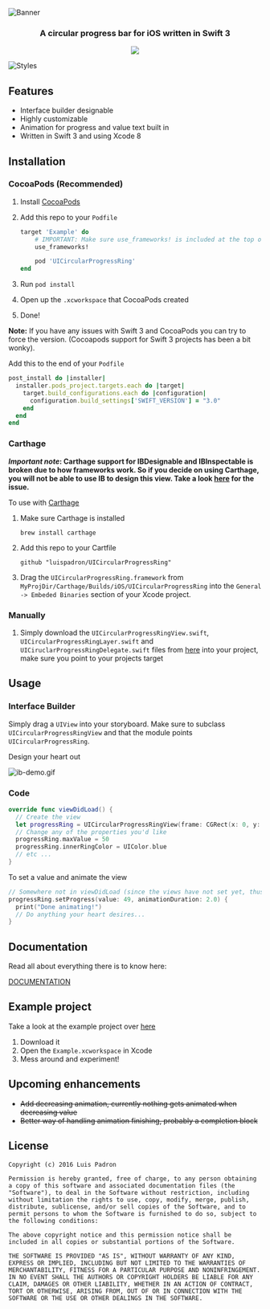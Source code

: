 ![Banner](/GitHubAssets/banner.png)

<h3 align="center">A circular progress bar for iOS written in Swift 3</h3>

<p align="center">
<img src="/GitHubAssets/demo.gif"/>  
</p>

![Styles](/GitHubAssets/styles-banner.png)

## Features

* Interface builder designable
* Highly customizable 
* Animation for progress and value text built in
* Written in Swift 3 and using Xcode 8

## Installation 

### CocoaPods (Recommended)

1. Install [CocoaPods](https://cocoapods.org)
2. Add this repo to your `Podfile`

	```ruby
	target 'Example' do
		# IMPORTANT: Make sure use_frameworks! is included at the top of the file
		use_frameworks!

		pod 'UICircularProgressRing'
	end
	```
3. Run `pod install`
4. Open up the `.xcworkspace` that CocoaPods created
5. Done!

__Note:__ If you have any issues with Swift 3 and CocoaPods you can try to force the version. (Cocoapods support for Swift 3 projects has been a bit wonky).

Add this to the end of your `Podfile`

```ruby
post_install do |installer|
  installer.pods_project.targets.each do |target|
    target.build_configurations.each do |configuration|
      configuration.build_settings['SWIFT_VERSION'] = "3.0"
    end
  end
end
```

### Carthage

**_Important note_: Carthage support for IBDesignable and IBInspectable is broken due to how frameworks work.
So if you decide on using Carthage, you will not be able to use IB to design this view.
Take a look [here](https://github.com/Carthage/Carthage/issues/335) for the issue.**

To use with [Carthage](https://github.com/Carthage/Carthage)

1. Make sure Carthage is installed 
	
	`brew install carthage`
2. Add this repo to your Cartfile

	`github "luispadron/UICircularProgressRing"` 
3. Drag the `UICircularProgressRing.framework` from `MyProjDir/Carthage/Builds/iOS/UICircularProgressRing` into the `General -> Embeded Binaries` section of your Xcode project.

### Manually

1. Simply download the `UICircularProgressRingView.swift`, `UICircularProgressRingLayer.swift` and `UICiruclarProgressRingDelegate.swift` files from [here](https://github.com/luispadron/UICircularProgressRing/tree/master/UICircularProgressRing) into your project, make sure you point to your projects target

## Usage

### Interface Builder

Simply drag a `UIView` into your storyboard. Make sure to subclass `UICircularProgressRingView` and that the module points `UICircularProgressRing`. 

Design your heart out

![ib-demo.gif](/GitHubAssets/ib-demo.gif)

### Code

```swift
override func viewDidLoad() {
  // Create the view
  let progressRing = UICircularProgressRingView(frame: CGRect(x: 0, y: 0, width: 240, height: 240))
  // Change any of the properties you'd like
  progressRing.maxValue = 50
  progressRing.innerRingColor = UIColor.blue
  // etc ...
}
```

To set a value and animate the view

```swift
// Somewhere not in viewDidLoad (since the views have not set yet, thus cannot be animated)
progressRing.setProgress(value: 49, animationDuration: 2.0) {
  print("Done animating!")
  // Do anything your heart desires...
}
```

## Documentation

Read all about everything there is to know here:

[DOCUMENTATION](http://htmlpreview.github.io/?https://github.com/luispadron/UICircularProgressRing/blob/master/docs/index.html)

## Example project

Take a look at the example project over [here](Example/)

1. Download it
2. Open the `Example.xcworkspace` in Xcode
3. Mess around and experiment!

## Upcoming enhancements

* ~~Add decreasing animation, currently nothing gets animated when decreasing value~~
* ~~Better way of handling animation finishing, probably a completion block~~

## License

```
Copyright (c) 2016 Luis Padron

Permission is hereby granted, free of charge, to any person obtaining a copy of this software and associated documentation files (the "Software"), to deal in the Software without restriction, including without limitation the rights to use, copy, modify, merge, publish, distribute, sublicense, and/or sell copies of the Software, and to permit persons to whom the Software is furnished to do so, subject to the following conditions:

The above copyright notice and this permission notice shall be included in all copies or substantial portions of the Software.

THE SOFTWARE IS PROVIDED "AS IS", WITHOUT WARRANTY OF ANY KIND, EXPRESS OR IMPLIED, INCLUDING BUT NOT LIMITED TO THE WARRANTIES OF MERCHANTABILITY, FITNESS FOR A PARTICULAR PURPOSE AND NONINFRINGEMENT. IN NO EVENT SHALL THE AUTHORS OR COPYRIGHT HOLDERS BE LIABLE FOR ANY CLAIM, DAMAGES OR OTHER LIABILITY, WHETHER IN AN ACTION OF CONTRACT, TORT OR OTHERWISE, ARISING FROM, OUT OF OR IN CONNECTION WITH THE SOFTWARE OR THE USE OR OTHER DEALINGS IN THE SOFTWARE.
```
